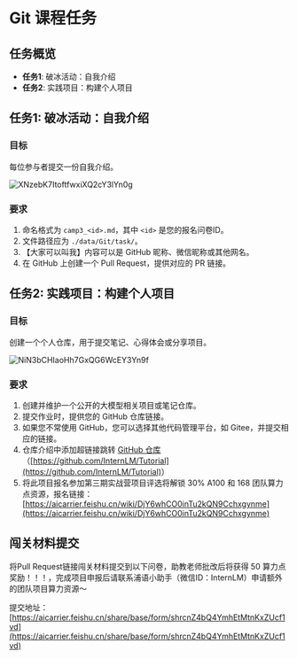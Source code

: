 # Git 课程任务

## 任务概览

- **任务1**: 破冰活动：自我介绍
- **任务2**: 实践项目：构建个人项目



## 任务1: 破冰活动：自我介绍

### 目标

每位参与者提交一份自我介绍。

![XNzebK7ItoftfwxiXQ2cY3lYn0g](https://github.com/InternLM/Tutorial/assets/160732778/bb74cc07-e806-4d17-9dbc-cca2890a9230)

### 要求

1. 命名格式为 `camp3_<id>.md`，其中 `<id>` 是您的报名问卷ID。
2. 文件路径应为 `./data/Git/task/`。
3. 【大家可以叫我】内容可以是 GitHub 昵称、微信昵称或其他网名。
4. 在 GitHub 上创建一个 Pull Request，提供对应的 PR 链接。


## 任务2: 实践项目：构建个人项目

### 目标

创建一个个人仓库，用于提交笔记、心得体会或分享项目。

![NiN3bCHIaoHh7GxQG6WcEY3Yn9f](https://github.com/InternLM/Tutorial/assets/160732778/c76691e7-eb21-435f-a0ed-4a6b62e569e4)

### 要求

1. 创建并维护一个公开的大模型相关项目或笔记仓库。
2. 提交作业时，提供您的 GitHub 仓库链接。
3. 如果您不常使用 GitHub，您可以选择其他代码管理平台，如 Gitee，并提交相应的链接。
4. 仓库介绍中添加超链接跳转 [GitHub 仓库](https://github.com/InternLM/Tutorial)（<u>[https://github.com/InternLM/Tutorial](https://github.com/InternLM/Tutorial)</u>）
5. 将此项目报名参加第三期实战营项目评选将解锁 30% A100 和 168 团队算力点资源，报名链接：[https://aicarrier.feishu.cn/wiki/DjY6whCO0inTu2kQN9Cchxgynme](https://aicarrier.feishu.cn/wiki/DjY6whCO0inTu2kQN9Cchxgynme)



## 闯关材料提交

将Pull Request链接闯关材料提交到以下问卷，助教老师批改后将获得 50 算力点奖励！！！，完成项目申报后请联系浦语小助手（微信ID：InternLM）申请额外的团队项目算力资源～

提交地址：[https://aicarrier.feishu.cn/share/base/form/shrcnZ4bQ4YmhEtMtnKxZUcf1vd](https://aicarrier.feishu.cn/share/base/form/shrcnZ4bQ4YmhEtMtnKxZUcf1vd)
